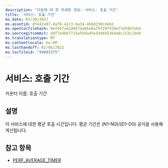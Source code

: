 ```yaml
---
description: '다음에 대 한 자세한 정보: 서비스: 호출 기간'
title: '서비스: 호출 기간'
ms.date: 03/30/2017
ms.assetid: dfe42a97-daf8-42c3-ba34-4bb8230cdebb
ms.openlocfilehash: 0efd1fad2d867dab6e8af9f29f559e71d5967ebd
ms.sourcegitcommit: ddf7edb67715a5b9a45e3dd44536dabc153c1de0
ms.translationtype: MT
ms.contentlocale: ko-KR
ms.lasthandoff: 02/06/2021
ms.locfileid: "99803375"
---
```

# <a name="service-calls-duration"></a>서비스: 호출 기간

카운터 이름: 호출 기간  
  
## <a name="description"></a>설명  

 이 서비스에 대한 평균 호출 시간입니다. 평균 기간은 (N1-N0)/(D1-D0) 공식을 사용해 계산됩니다.  
  
## <a name="see-also"></a>참고 항목

- [PERF_AVERAGE_TIMER](/previous-versions/windows/embedded/ms938538(v=msdn.10))
